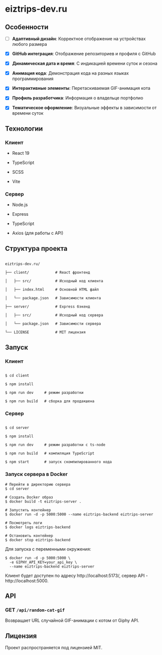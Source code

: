 # eiztrips-dev.ru


## Особенности

- [ ] **Адаптивный дизайн**: Корректное отображение на устройствах любого размера

- [x] **GitHub интеграция**: Отображение репозиториев и профиля с GitHub

- [x] **Динамическая дата и время**: С индикацией времени суток и сезона

- [x] **Анимация кода**: Демонстрация кода на разных языках программирования

- [x] **Интерактивные элементы**: Перетаскиваемая GIF-анимация кота

- [x] **Профиль разработчика**: Информация о владельце портфолио

- [x] **Тематическое оформление**: Визуальные эффекты в зависимости от времени суток

  

## Технологии

### Клиент

- React 19

- TypeScript

- SCSS

- Vite

  

### Сервер

- Node.js

- Express

- TypeScript

- Axios (для работы с API)

  

## Структура проекта

```

eiztrips-dev.ru/

├── client/            # React фронтенд

│   ├── src/           # Исходный код клиента

│   ├── index.html     # Основной HTML файл

│   └── package.json   # Зависимости клиента

├── server/            # Express бэкенд

│   ├── src/           # Исходный код сервера

│   └── package.json   # Зависимости сервера

└── LICENSE            # MIT лицензия

```

  

## Запуск

  

### Клиент

```

$ cd client

$ npm install

$ npm run dev     # режим разработки

$ npm run build   # сборка для продакшена

```

  

### Сервер

```

$ cd server

$ npm install

$ npm run dev     # режим разработки с ts-node

$ npm run build   # компиляция TypeScript

$ npm start       # запуск скомпилированного кода

```

### Запуск сервера в Docker

```
# Перейти в директорию сервера
$ cd server

# Создать Docker образ
$ docker build -t eiztrips-server .

# Запустить контейнер
$ docker run -d -p 5000:5000 --name eiztrips-backend eiztrips-server

# Посмотреть логи
$ docker logs eiztrips-backend

# Остановить контейнер
$ docker stop eiztrips-backend
```

Для запуска с переменными окружения:

```
$ docker run -d -p 5000:5000 \
  -e GIPHY_API_KEY=your_api_key \
  --name eiztrips-backend eiztrips-server
```

Клиент будет доступен по адресу http://localhost:5173/, сервер API - http://localhost:5000.

  

## API

  

### GET `/api/random-cat-gif`

Возвращает URL случайной GIF-анимации с котом от Giphy API.

  

## Лицензия

Проект распространяется под лицензией MIT.